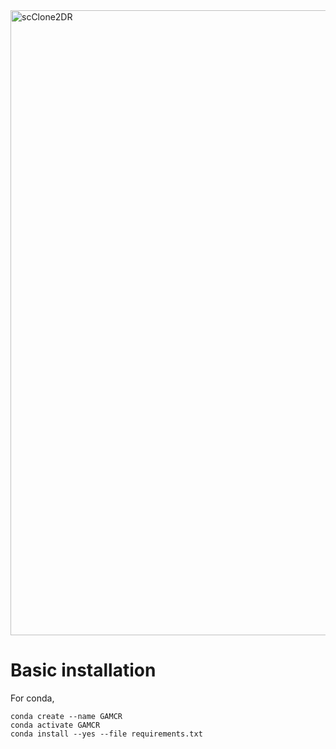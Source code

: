 <img src="https://github.com/quentin-duchemin/scClone2DR/blob/main/img/logo.png?raw=true" width="1000" alt="scClone2DR">


# Basic installation

For conda,

```
conda create --name GAMCR
conda activate GAMCR
conda install --yes --file requirements.txt
```
